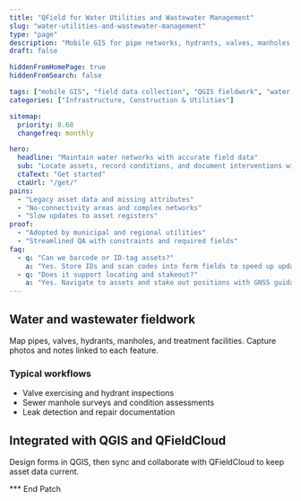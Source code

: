 ```yaml
---
title: "QField for Water Utilities and Wastewater Management"
slug: "water-utilities-and-wastewater-management"
type: "page"
description: "Mobile GIS for pipe networks, hydrants, valves, manholes, and treatment inspections."
draft: false

hiddenFromHomePage: true
hiddenFromSearch: false

tags: ["mobile GIS", "field data collection", "QGIS fieldwork", "water network", "wastewater", "sewer inspection"]
categories: ["Infrastructure, Construction & Utilities"]

sitemap:
  priority: 0.68
  changefreq: monthly

hero:
  headline: "Maintain water networks with accurate field data"
  sub: "Locate assets, record conditions, and document interventions with photos and forms."
  ctaText: "Get started"
  ctaUrl: "/get/"
pains:
  - "Legacy asset data and missing attributes"
  - "No-connectivity areas and complex networks"
  - "Slow updates to asset registers"
proof:
  - "Adopted by municipal and regional utilities"
  - "Streamlined QA with constraints and required fields"
faq:
  - q: "Can we barcode or ID-tag assets?"
    a: "Yes. Store IDs and scan codes into form fields to speed up updates."
  - q: "Does it support locating and stakeout?"
    a: "Yes. Navigate to assets and stake out positions with GNSS guidance."
---
```


## Water and wastewater fieldwork
Map pipes, valves, hydrants, manholes, and treatment facilities. Capture photos and notes linked to each feature.

### Typical workflows
- Valve exercising and hydrant inspections
- Sewer manhole surveys and condition assessments
- Leak detection and repair documentation

## Integrated with QGIS and QFieldCloud
Design forms in QGIS, then sync and collaborate with QFieldCloud to keep asset data current.

*** End Patch